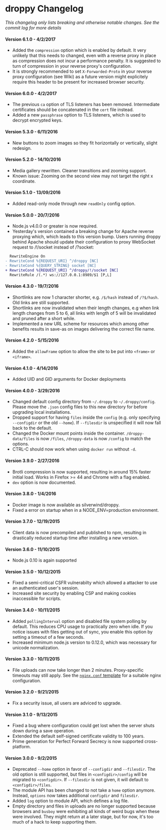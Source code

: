 # droppy Changelog
*This changelog only lists breaking and otherwise notable changes. See the commit log for more details*

#### Version 6.1.0 - 4/2/2017

- Added the `compression` option which is enabled by default. It very unlikely that this needs to changed, even with a reverse proxy in place as compression does not incur a performance penalty. It is suggested to turn of compression in your reverse proxy's configuration.
- It is strongly recommended to set `X-Forwarded-Proto` in your reverse proxy configuration (see Wiki) as a future version might explicitely require this header to be present for increased browser security.

#### Version 6.0.0 - 4/2/2017

- The previous `ca` option of TLS listeners has been removed. Intermediate certificates should be concatenated in the `cert` file instead.
- Added a new `passphrase` option to TLS listeners, which is used to decrypt encrypted keys.

#### Version 5.3.0 - 6/11/2016

- New buttons to zoom images so they fit horizontally or vertically, slight redesign.

#### Version 5.2.0 - 14/10/2016

- Media gallery rewritten. Cleaner transitions and zooming support.
- Known issue: Zooming on the second view may not target the right x coordinate.

#### Version 5.1.0 - 13/09/2016

- Added read-only mode through new `readOnly` config option.

#### Version 5.0.0 - 20/7/2016

- Node.js v4.0.0 or greater is now required.
- Yesterday's version contained a breaking change for Apache reverse proxying which, which leads to this version bump. Users running droppy behind Apache should update their configuration to proxy WebSocket request to /!/socket instead of /?socket:

````diff
  RewriteEngine On
- RewriteCond %{REQUEST_URI} ^/droppy [NC]
- RewriteCond %{QUERY_STRING} socket [NC]
+ RewriteCond %{REQUEST_URI} ^/droppy/!/socket [NC]
  RewriteRule /(.*) ws://127.0.0.1:8989/$1 [P,L]
````

#### Version 4.3.0 - 19/7/2016

- Shortlinks are now 1 character shorter, e.g. `/$/hash` instead of `/?$/hash`. Old links are still supported.
- Shortlinks are now invalidated when their length changes, e.g when link length changes from 5 to 6, all links with length of 5 will be invalidated and pruned after a short while.
- Implemented a new URL scheme for resources which among other benefits results in save-as on images delivering the correct file name.

#### Version 4.2.0 - 5/15/2016

- Added the `allowFrame` option to allow the site to be put into `<frame>` or `<iframe>`.

#### Version 4.1.0 - 4/14/2016

- Added UID and GID arguments for Docker deployments

#### Version 4.0.0 - 3/29/2016

- Changed default config directory from `~/.droppy` to `~/.droppy/config`. Please move the `.json` config files to this new directory for before upgrading local installations.
- Dropped support for having `files` inside the `config` (e.g. only specifying `--configdir` or the old `--home`). If `--filesdir` is unspecified it will now fall back to the default.
- Changed the Docker mount points inside the container. `/droppy-data/files` is now `/files`, `/droppy-data` is now `/config` to match the options.
- CTRL-C should now work when using `docker run` without `-d`.

#### Version 3.9.0 - 2/27/2016

- Brotli compression is now supported, resulting in around 15% faster initial load. Works in Firefox >= 44 and Chrome with a flag enabled.
- `dev` option is now documented.

#### Version 3.8.0 - 1/4/2016

- Docker image is now available as silverwind/droppy.
- Fixed a error on startup when in a NODE_ENV=production environment.

#### Version 3.7.0 - 12/19/2015

- Client data is now precompiled and published to npm, resulting in drastically reduced startup time after installing a new version.

#### Version 3.6.0 - 11/10/2015

- Node.js 0.10 is again supported

#### Version 3.5.0 - 10/12/2015

- Fixed a semi-critical CSFR vulnerabilty which allowed a attacker to use an authenticated user's session.
- Increased site security by enabling CSP and making cookies inaccessible for scripts.

#### Version 3.4.0 - 10/11/2015

- Added `pollingInterval` option and disabled file system polling by default. This reduces CPU usage to practically zero when idle. If you notice issues with files getting out of sync, you enable this option by setting a timeout of a few seconds.
- Increased minimum node.js version to 0.12.0, which was necessary for unicode normalization.

#### Version 3.3.0 - 10/11/2015

- File uploads can now take longer than 2 minutes. Proxy-specific timeouts may still apply. See the [`nginx.conf` template](https://github.com/silverwind/droppy/wiki/Nginx-reverse-proxy) for a suitable nginx configuration.

#### Version 3.2.0 - 9/21/2015

- Fix a security issue, all users are adviced to upgrade.

#### Version 3.1.0 - 9/13/2015

- Fixed a bug where configuration could get lost when the server shuts down during a save operation.
- Extended the default self-signed certificate validity to 100 years.
- Prime generation for Perfect Forward Secrecy is now supported cross-platform.

#### Version 3.0.0 - 9/2/2015

- Deprecated `--home` option in favor of `--configdir` and `--filesdir`. The old option is still supported, but files in `<configdir>/config` will be migrated to `<configdir>`. If `--filesdir` is not given, it will default to `<configdir>/files`.
- The module API has been changed to not take a `home` option anymore. Instead, `options` now takes additional `configdir` and `filesdir`.
- Added `log` option to module API, which defines a log file.
- Empty directory and files in uploads are no longer supported because browsers and `busboy` were exhibiting all kinds of weird bugs when these were involved. They might return at a later stage, but for now, it's too much of a hack to keep supporting them.
